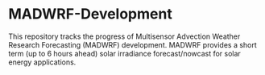 # MADWRF-Development
This repository tracks the progress of Multisensor Advection Weather Research Forecasting (MADWRF) development.  MADWRF provides a short term (up to 6 hours ahead) solar irradiance forecast/nowcast for solar energy applications.
